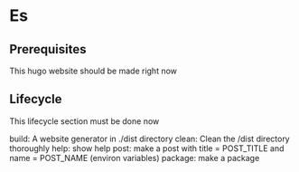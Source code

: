 # Es

## Prerequisites
This hugo website should be made right now

## Lifecycle
This lifecycle section must be done now

build: A website generator in ./dist directory clean: Clean the /dist directory thoroughly help: show help post: make a post with title = POST\_TITLE and name = POST\_NAME (environ variables) package: make a package
